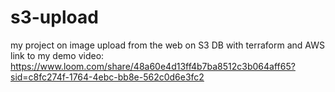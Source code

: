 # s3-upload
my project on image upload from the web on S3 DB with terraform and AWS 
link to my demo video:
https://www.loom.com/share/48a60e4d13ff4b7ba8512c3b064aff65?sid=c8fc274f-1764-4ebc-bb8e-562c0d6e3fc2
